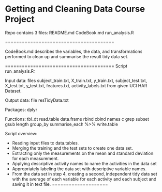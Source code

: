 Getting and Cleaning Data Course Project
=======================================

Repo contains 3 files:
  README.md
  CodeBook.md
  run_analysis.R
  
=======================================

CodeBook.md describes the variables, the data, and transformations performed 
to clean up and summarise the result tidy data set.
  
=======================================
Script run_analysis.R:

Input data: 
  files subject_train.txt, X_train.txt, y_train.txt, 
        subject_test.txt, X_test.txt, y_test.txt, features.txt, activity_labels.txt
        from given UCI HAR Dataset.

Output data: 
  file resTidyData.txt

Packages:
  dplyr

Functions:
  tbl_dt
  read.table
  data.frame
  rbind
  cbind
  names
  c
  grep
  subset
  gsub
  length
  group_by
  summarise_each
  %>%
  write.table

Script overview:
- Reading input files to data.tables.
- Merging the training and the test sets to create one data set.
- Extracting only the measurements on the mean and standard deviation for each measurement. 
- Applying descriptive activity names to name the activities in the data set
- Appropriately labeling the data set with descriptive variable names. 
- From the data set in step 4, creating a second, independent tidy data set with the average of each variable for each activity and each subject and saving it in text file.
====================
